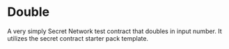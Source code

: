 # Double

A very simply Secret Network test contract that doubles in input number. It utilizes the secret contract starter pack template.
